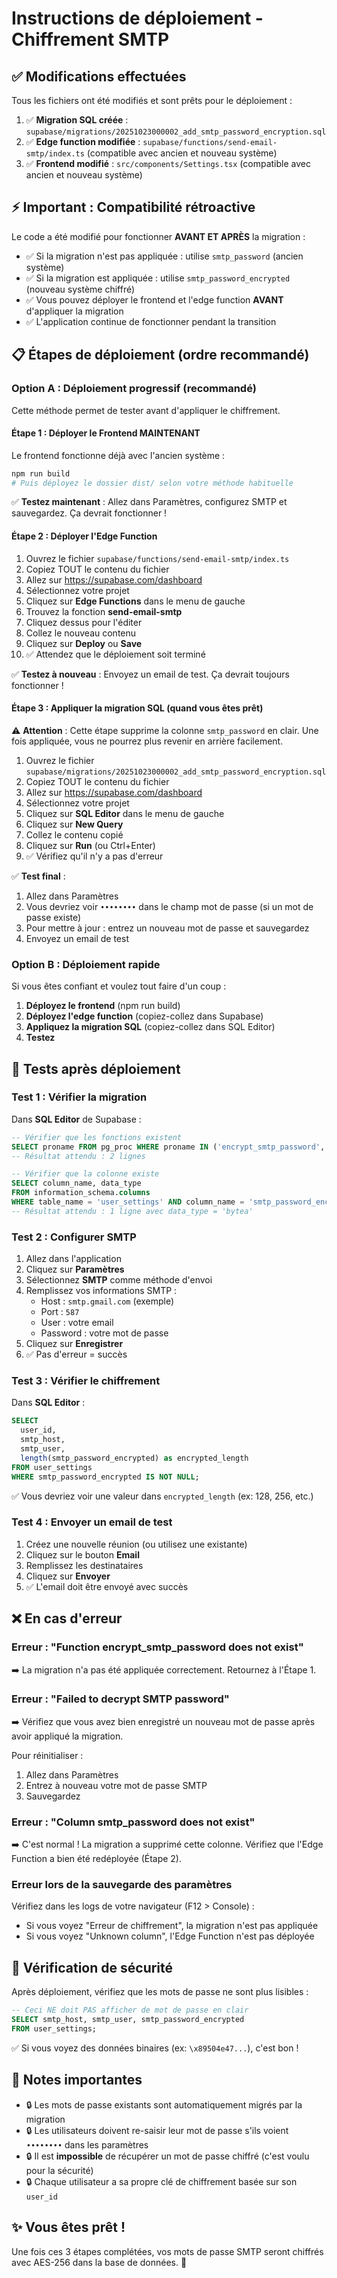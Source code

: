 # Instructions de déploiement - Chiffrement SMTP

## ✅ Modifications effectuées

Tous les fichiers ont été modifiés et sont prêts pour le déploiement :

1. ✅ **Migration SQL créée** : `supabase/migrations/20251023000002_add_smtp_password_encryption.sql`
2. ✅ **Edge function modifiée** : `supabase/functions/send-email-smtp/index.ts` (compatible avec ancien et nouveau système)
3. ✅ **Frontend modifié** : `src/components/Settings.tsx` (compatible avec ancien et nouveau système)

## ⚡ Important : Compatibilité rétroactive

Le code a été modifié pour fonctionner **AVANT ET APRÈS** la migration :
- ✅ Si la migration n'est pas appliquée : utilise `smtp_password` (ancien système)
- ✅ Si la migration est appliquée : utilise `smtp_password_encrypted` (nouveau système chiffré)
- ✅ Vous pouvez déployer le frontend et l'edge function **AVANT** d'appliquer la migration
- ✅ L'application continue de fonctionner pendant la transition

## 📋 Étapes de déploiement (ordre recommandé)

### Option A : Déploiement progressif (recommandé)

Cette méthode permet de tester avant d'appliquer le chiffrement.

#### Étape 1 : Déployer le Frontend MAINTENANT

Le frontend fonctionne déjà avec l'ancien système :

```bash
npm run build
# Puis déployez le dossier dist/ selon votre méthode habituelle
```

✅ **Testez maintenant** : Allez dans Paramètres, configurez SMTP et sauvegardez. Ça devrait fonctionner !

#### Étape 2 : Déployer l'Edge Function

1. Ouvrez le fichier `supabase/functions/send-email-smtp/index.ts`
2. Copiez TOUT le contenu du fichier
3. Allez sur https://supabase.com/dashboard
4. Sélectionnez votre projet
5. Cliquez sur **Edge Functions** dans le menu de gauche
6. Trouvez la fonction **send-email-smtp**
7. Cliquez dessus pour l'éditer
8. Collez le nouveau contenu
9. Cliquez sur **Deploy** ou **Save**
10. ✅ Attendez que le déploiement soit terminé

✅ **Testez à nouveau** : Envoyez un email de test. Ça devrait toujours fonctionner !

#### Étape 3 : Appliquer la migration SQL (quand vous êtes prêt)

⚠️ **Attention** : Cette étape supprime la colonne `smtp_password` en clair. Une fois appliquée, vous ne pourrez plus revenir en arrière facilement.

1. Ouvrez le fichier `supabase/migrations/20251023000002_add_smtp_password_encryption.sql`
2. Copiez TOUT le contenu du fichier
3. Allez sur https://supabase.com/dashboard
4. Sélectionnez votre projet
5. Cliquez sur **SQL Editor** dans le menu de gauche
6. Cliquez sur **New Query**
7. Collez le contenu copié
8. Cliquez sur **Run** (ou Ctrl+Enter)
9. ✅ Vérifiez qu'il n'y a pas d'erreur

✅ **Test final** :
1. Allez dans Paramètres
2. Vous devriez voir `••••••••` dans le champ mot de passe (si un mot de passe existe)
3. Pour mettre à jour : entrez un nouveau mot de passe et sauvegardez
4. Envoyez un email de test

### Option B : Déploiement rapide

Si vous êtes confiant et voulez tout faire d'un coup :

1. **Déployez le frontend** (npm run build)
2. **Déployez l'edge function** (copiez-collez dans Supabase)
3. **Appliquez la migration SQL** (copiez-collez dans SQL Editor)
4. **Testez**

## 🧪 Tests après déploiement

### Test 1 : Vérifier la migration

Dans **SQL Editor** de Supabase :

```sql
-- Vérifier que les fonctions existent
SELECT proname FROM pg_proc WHERE proname IN ('encrypt_smtp_password', 'decrypt_smtp_password');
-- Résultat attendu : 2 lignes

-- Vérifier que la colonne existe
SELECT column_name, data_type
FROM information_schema.columns
WHERE table_name = 'user_settings' AND column_name = 'smtp_password_encrypted';
-- Résultat attendu : 1 ligne avec data_type = 'bytea'
```

### Test 2 : Configurer SMTP

1. Allez dans l'application
2. Cliquez sur **Paramètres**
3. Sélectionnez **SMTP** comme méthode d'envoi
4. Remplissez vos informations SMTP :
   - Host : `smtp.gmail.com` (exemple)
   - Port : `587`
   - User : votre email
   - Password : votre mot de passe
5. Cliquez sur **Enregistrer**
6. ✅ Pas d'erreur = succès

### Test 3 : Vérifier le chiffrement

Dans **SQL Editor** :

```sql
SELECT
  user_id,
  smtp_host,
  smtp_user,
  length(smtp_password_encrypted) as encrypted_length
FROM user_settings
WHERE smtp_password_encrypted IS NOT NULL;
```

✅ Vous devriez voir une valeur dans `encrypted_length` (ex: 128, 256, etc.)

### Test 4 : Envoyer un email de test

1. Créez une nouvelle réunion (ou utilisez une existante)
2. Cliquez sur le bouton **Email**
3. Remplissez les destinataires
4. Cliquez sur **Envoyer**
5. ✅ L'email doit être envoyé avec succès

## ❌ En cas d'erreur

### Erreur : "Function encrypt_smtp_password does not exist"

➡️ La migration n'a pas été appliquée correctement. Retournez à l'Étape 1.

### Erreur : "Failed to decrypt SMTP password"

➡️ Vérifiez que vous avez bien enregistré un nouveau mot de passe après avoir appliqué la migration.

Pour réinitialiser :
1. Allez dans Paramètres
2. Entrez à nouveau votre mot de passe SMTP
3. Sauvegardez

### Erreur : "Column smtp_password does not exist"

➡️ C'est normal ! La migration a supprimé cette colonne. Vérifiez que l'Edge Function a bien été redéployée (Étape 2).

### Erreur lors de la sauvegarde des paramètres

Vérifiez dans les logs de votre navigateur (F12 > Console) :
- Si vous voyez "Erreur de chiffrement", la migration n'est pas appliquée
- Si vous voyez "Unknown column", l'Edge Function n'est pas déployée

## 🔐 Vérification de sécurité

Après déploiement, vérifiez que les mots de passe ne sont plus lisibles :

```sql
-- Ceci NE doit PAS afficher de mot de passe en clair
SELECT smtp_host, smtp_user, smtp_password_encrypted
FROM user_settings;
```

✅ Si vous voyez des données binaires (ex: `\x89504e47...`), c'est bon !

## 📝 Notes importantes

- 🔒 Les mots de passe existants sont automatiquement migrés par la migration
- 🔒 Les utilisateurs doivent re-saisir leur mot de passe s'ils voient `••••••••` dans les paramètres
- 🔒 Il est **impossible** de récupérer un mot de passe chiffré (c'est voulu pour la sécurité)
- 🔒 Chaque utilisateur a sa propre clé de chiffrement basée sur son `user_id`

## ✨ Vous êtes prêt !

Une fois ces 3 étapes complétées, vos mots de passe SMTP seront chiffrés avec AES-256 dans la base de données. 🎉

